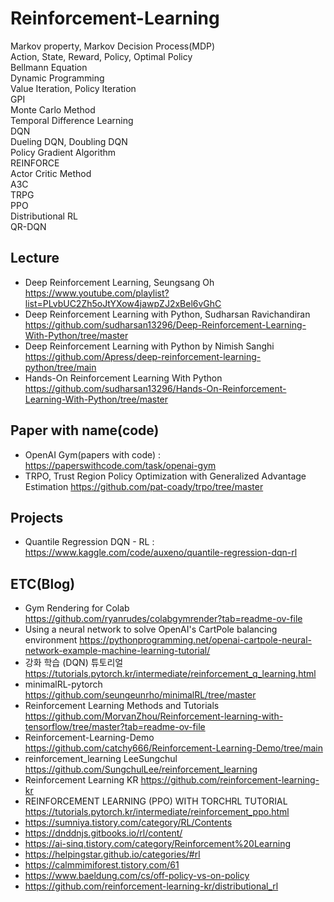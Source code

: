 # Reinforcement-Learning


Markov property, Markov Decision Process(MDP)  
Action, State, Reward, Policy, Optimal Policy  
Bellmann Equation  
Dynamic Programming  
Value Iteration, Policy Iteration  
GPI  
Monte Carlo Method  
Temporal Difference Learning  
DQN  
Dueling DQN, Doubling DQN  
Policy Gradient Algorithm  
REINFORCE  
Actor Critic Method  
A3C  
TRPG  
PPO  
Distributional RL  
QR-DQN


## Lecture
- Deep Reinforcement Learning, Seungsang Oh https://www.youtube.com/playlist?list=PLvbUC2Zh5oJtYXow4jawpZJ2xBel6vGhC
- Deep Reinforcement Learning with Python, Sudharsan Ravichandiran https://github.com/sudharsan13296/Deep-Reinforcement-Learning-With-Python/tree/master
- Deep Reinforcement Learning with Python by Nimish Sanghi https://github.com/Apress/deep-reinforcement-learning-python/tree/main
- Hands-On Reinforcement Learning With Python https://github.com/sudharsan13296/Hands-On-Reinforcement-Learning-With-Python/tree/master


## Paper with name(code)
- OpenAI Gym(papers with code) : https://paperswithcode.com/task/openai-gym
- TRPO, Trust Region Policy Optimization with Generalized Advantage Estimation https://github.com/pat-coady/trpo/tree/master

## Projects
- Quantile Regression DQN - RL : https://www.kaggle.com/code/auxeno/quantile-regression-dqn-rl


## ETC(Blog)
- Gym Rendering for Colab https://github.com/ryanrudes/colabgymrender?tab=readme-ov-file
- Using a neural network to solve OpenAI's CartPole balancing environment https://pythonprogramming.net/openai-cartpole-neural-network-example-machine-learning-tutorial/
- 강화 학습 (DQN) 튜토리얼 https://tutorials.pytorch.kr/intermediate/reinforcement_q_learning.html
- minimalRL-pytorch https://github.com/seungeunrho/minimalRL/tree/master
- Reinforcement Learning Methods and Tutorials https://github.com/MorvanZhou/Reinforcement-learning-with-tensorflow/tree/master?tab=readme-ov-file
- Reinforcement-Learning-Demo https://github.com/catchy666/Reinforcement-Learning-Demo/tree/main
- reinforcement_learning LeeSungchul https://github.com/SungchulLee/reinforcement_learning
- Reinforcement Learning KR https://github.com/reinforcement-learning-kr
- REINFORCEMENT LEARNING (PPO) WITH TORCHRL TUTORIAL https://tutorials.pytorch.kr/intermediate/reinforcement_ppo.html  
- https://sumniya.tistory.com/category/RL/Contents  
- https://dnddnjs.gitbooks.io/rl/content/  
- https://ai-sinq.tistory.com/category/Reinforcement%20Learning  
- https://helpingstar.github.io/categories/#rl  
- https://calmmimiforest.tistory.com/61  
- https://www.baeldung.com/cs/off-policy-vs-on-policy
- https://github.com/reinforcement-learning-kr/distributional_rl
